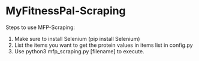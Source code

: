 # MyFitnessPal-Scraping

Steps to use MFP-Scraping:

1. Make sure to install Selenium (pip install Selenium)
2. List the items you want to get the protein values in items list in config.py
3. Use python3 mfp_scraping.py [filename] to execute.
